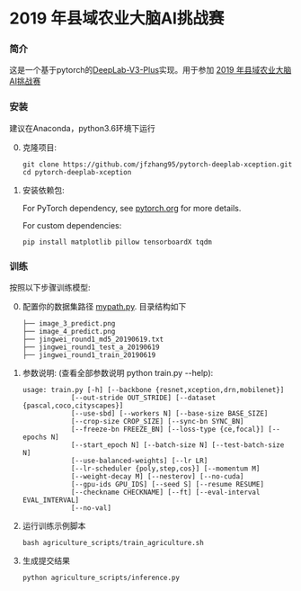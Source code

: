 # 2019 年县域农业大脑AI挑战赛

### 简介
这是一个基于pytorch的[DeepLab-V3-Plus](https://arxiv.org/pdf/1802.02611)实现。用于参加 [2019 年县域农业大脑AI挑战赛](https://tianchi.aliyun.com/competition/entrance/231717/introduction?spm=5176.12281957.1004.6.38b04c2aPDlxbu)


### 安装
建议在Anaconda，python3.6环境下运行

0. 克隆项目:
    ```Shell
    git clone https://github.com/jfzhang95/pytorch-deeplab-xception.git
    cd pytorch-deeplab-xception
    ```

1. 安装依赖包:

    For PyTorch dependency, see [pytorch.org](https://pytorch.org/) for more details.

    For custom dependencies:
    ```Shell
    pip install matplotlib pillow tensorboardX tqdm
    ```
### 训练
按照以下步骤训练模型:

0. 配置你的数据集路径 [mypath.py](./mypath.py).
目录结构如下
    ```
    ├── image_3_predict.png
    ├── image_4_predict.png
    ├── jingwei_round1_md5_20190619.txt
    ├── jingwei_round1_test_a_20190619
    ├── jingwei_round1_train_20190619
    ```

1. 参数说明: (查看全部参数说明 python train.py --help):
    ```Shell
    usage: train.py [-h] [--backbone {resnet,xception,drn,mobilenet}]
                [--out-stride OUT_STRIDE] [--dataset {pascal,coco,cityscapes}]
                [--use-sbd] [--workers N] [--base-size BASE_SIZE]
                [--crop-size CROP_SIZE] [--sync-bn SYNC_BN]
                [--freeze-bn FREEZE_BN] [--loss-type {ce,focal}] [--epochs N]
                [--start_epoch N] [--batch-size N] [--test-batch-size N]
                [--use-balanced-weights] [--lr LR]
                [--lr-scheduler {poly,step,cos}] [--momentum M]
                [--weight-decay M] [--nesterov] [--no-cuda]
                [--gpu-ids GPU_IDS] [--seed S] [--resume RESUME]
                [--checkname CHECKNAME] [--ft] [--eval-interval EVAL_INTERVAL]
                [--no-val]

    ```

2. 运行训练示例脚本
    ```shell
    bash agriculture_scripts/train_agriculture.sh
    ```
3. 生成提交结果
    ```Shell
    python agriculture_scripts/inference.py
    ```    
